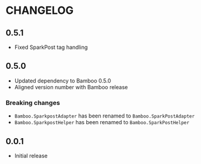 # CHANGELOG

## 0.5.1

* Fixed SparkPost tag handling

## 0.5.0

* Updated dependency to Bamboo 0.5.0
* Aligned version number with Bamboo release

### Breaking changes

* `Bamboo.SparkpostAdapter` has been renamed to `Bamboo.SparkPostAdapter`
* `Bamboo.SparkpostHelper` has been renamed to `Bamboo.SparkPostHelper`

## 0.0.1

* Initial release

